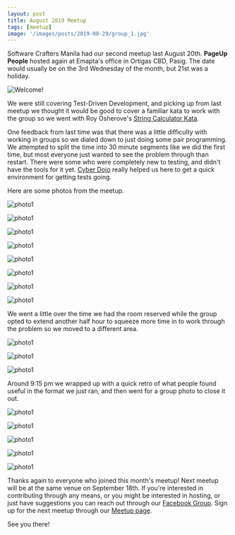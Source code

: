 ```yaml
---
layout: post
title: August 2019 Meetup
tags: [meetup]
image: '/images/posts/2019-08-29/group_1.jpg'
---
```


Software Crafters Manila had our second meetup last August 20th. **PageUp People** hosted again at Emapta's office in Ortigas CBD, Pasig. The date would usually be on the 3rd Wednesday of the month, but 21st was a holiday.

![Welcome!](/images/posts/2019-08-29/logo_1.jpg)

We were still covering Test-Driven Development, and picking up from last meetup we thought it would be good to cover a familiar kata to work with the group so we went with Roy Osherove's [String Calculator Kata](https://osherove.com/tdd-kata-1).

One feedback from last time was that there was a little difficulty with working in groups so we dialed down to just doing some pair programming. We attempted to split the time into 30 minute segments like we did the first time, but most everyone just wanted to see the problem through than restart. There were some who were completely new to testing, and didn't have the tools for it yet. [Cyber Dojo](https://cyber-dojo.org/) really helped us here to get a quick environment for getting tests going.

Here are some photos from the meetup.

![photo1](/images/posts/2019-08-29/reg_1.jpg)

![photo1](/images/posts/2019-08-29/intro_1.jpg)

![photo1](/images/posts/2019-08-29/pre_1.jpg)

![photo1](/images/posts/2019-08-29/pre_3.jpg)

![photo1](/images/posts/2019-08-29/pre_4.jpg)

![photo1](/images/posts/2019-08-29/act_1.jpg)

![photo1](/images/posts/2019-08-29/act_group_1.jpg)

![photo1](/images/posts/2019-08-29/act_3.jpg)

We went a little over the time we had the room reserved while the group opted to extend another half hour to squeeze more time in to work through the problem so we moved to a different area.

![photo1](/images/posts/2019-08-29/act_group_2.jpg)

![photo1](/images/posts/2019-08-29/act_2.jpg)

![photo1](/images/posts/2019-08-29/act_group_3.jpg)

Around 9:15 pm we wrapped up with a quick retro of what people found useful in the format we just ran, and then went for a group photo to close it out.

![photo1](/images/posts/2019-08-29/retro_1.jpg)

![photo1](/images/posts/2019-08-29/retro_2.jpg)

![photo1](/images/posts/2019-08-29/retro_4.jpg)

![photo1](/images/posts/2019-08-29/retro_5.jpg)

![photo1](/images/posts/2019-08-29/retro_6.jpg)

Thanks again to everyone who joined this month's meetup! Next meetup will be at the same venue on September 18th. If you're interested in contributing through any means, or you might be interested in hosting, or just have suggestions you can reach out through our [Facebook Group](https://www.facebook.com/groups/softwarecraftersmanila/). Sign up for the next meetup through our [Meetup page](https://www.meetup.com/Software-Crafters-Manila/). 

See you there!